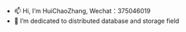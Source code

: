 - 📫 Hi, I’m HuiChaoZhang, Wechat：375046019
- 👀 I’m dedicated to distributed database and storage field

<!---
zhuichao001/zhuichao001 is a ✨ special ✨ repository because its `README.md` (this file) appears on your GitHub profile.
You can click the Preview link to take a look at your changes.
--->
